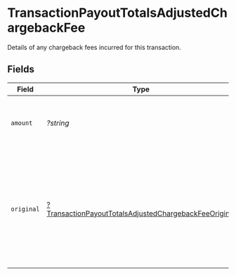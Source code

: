 # TransactionPayoutTotalsAdjustedChargebackFee

Details of any chargeback fees incurred for this transaction.


## Fields

| Field                                                                                                                                | Type                                                                                                                                 | Required                                                                                                                             | Description                                                                                                                          | Example                                                                                                                              |
| ------------------------------------------------------------------------------------------------------------------------------------ | ------------------------------------------------------------------------------------------------------------------------------------ | ------------------------------------------------------------------------------------------------------------------------------------ | ------------------------------------------------------------------------------------------------------------------------------------ | ------------------------------------------------------------------------------------------------------------------------------------ |
| `amount`                                                                                                                             | *?string*                                                                                                                            | :heavy_minus_sign:                                                                                                                   | Chargeback fee converted into the payout currency.                                                                                   | 1680                                                                                                                                 |
| `original`                                                                                                                           | [?TransactionPayoutTotalsAdjustedChargebackFeeOriginal](../../models/shared/TransactionPayoutTotalsAdjustedChargebackFeeOriginal.md) | :heavy_minus_sign:                                                                                                                   | Chargeback fee before conversion to the payout currency. `null` when the chargeback fee is the same as the payout currency.          |                                                                                                                                      |